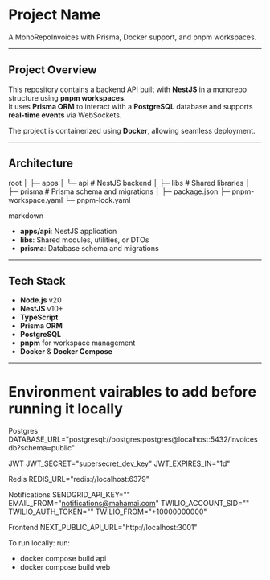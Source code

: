 # Project Name

A MonoRepoInvoices with Prisma, Docker support, and pnpm workspaces.

---

## Project Overview

This repository contains a backend API built with **NestJS** in a monorepo structure using **pnpm workspaces**.  
It uses **Prisma ORM** to interact with a **PostgreSQL** database and supports **real-time events** via WebSockets.

The project is containerized using **Docker**, allowing seamless deployment.

---

## Architecture

root
│
├─ apps
│ └─ api # NestJS backend
│
├─ libs # Shared libraries
│
├─ prisma # Prisma schema and migrations
│
├─ package.json
├─ pnpm-workspace.yaml
└─ pnpm-lock.yaml

markdown


- **apps/api**: NestJS application  
- **libs**: Shared modules, utilities, or DTOs  
- **prisma**: Database schema and migrations  

---

## Tech Stack

- **Node.js** v20  
- **NestJS** v10+  
- **TypeScript**  
- **Prisma ORM**  
- **PostgreSQL**  
- **pnpm** for workspace management  
- **Docker** & **Docker Compose**  

---

# Environment vairables to add before running it locally

Postgres
DATABASE_URL="postgresql://postgres:postgres@localhost:5432/invoicesdb?schema=public"

JWT
JWT_SECRET="supersecret_dev_key"
JWT_EXPIRES_IN="1d"

Redis
REDIS_URL="redis://localhost:6379"

Notifications
SENDGRID_API_KEY=""
EMAIL_FROM="notifications@mahamai.com"
TWILIO_ACCOUNT_SID=""
TWILIO_AUTH_TOKEN=""
TWILIO_FROM="+10000000000"

Frontend
NEXT_PUBLIC_API_URL="http://localhost:3001"

To run locally:
run:
- docker compose build api
- docker compose build web
